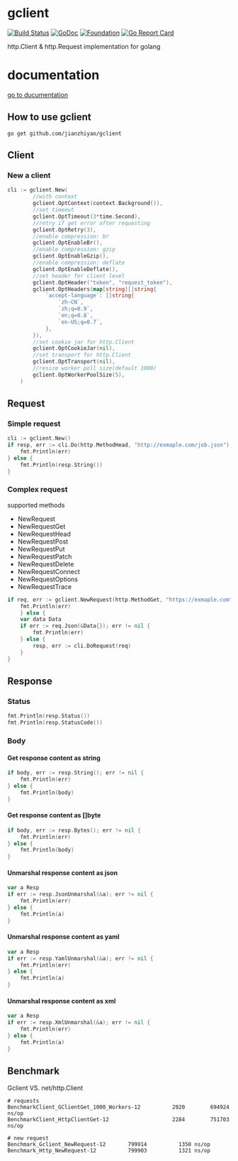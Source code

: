 # gclient
[![Build Status](https://travis-ci.com/jianzhiyao/gclient.svg?branch=master)](https://travis-ci.com/jianzhiyao/gclient) [![GoDoc](http://godoc.org/github.com/jianzhiyao/gclient?status.svg)](http://godoc.org/github.com/jianzhiyao/gclient) [![Foundation](https://img.shields.io/badge/Golang-Foundation-green.svg)](http://golangfoundation.org) [![Go Report Card](https://goreportcard.com/badge/github.com/jianzhiyao/gclient)](https://goreportcard.com/report/github.com/jianzhiyao/gclient)

http.Client & http.Request implementation for golang

# documentation
[go to ducumentation](https://pkg.go.dev/github.com/jianzhiyao/gclient)

## How to use gclient

``go get github.com/jianzhiyao/gclient``

## Client
### New a client

```go
cli := gclient.New(
		//with context
		gclient.OptContext(context.Background()),
		//set timeout
		gclient.OptTimeout(3*time.Second),
		//retry if get error after requesting
		gclient.OptRetry(3),
		//enable compression: br
		gclient.OptEnableBr(),
		//enable compression: gzip
		gclient.OptEnableGzip(),
		//enable compression: deflate
		gclient.OptEnableDeflate(),
		//set header for client level
		gclient.OptHeader("token", "request_token"),
		gclient.OptHeaders(map[string][]string{
			`accept-language`: []string{
				`zh-CN`,
				`zh;q=0.9`,
				`en;q=0.8`,
				`en-US;q=0.7`,
			},
		}),
		//set cookie jar for http.Client
		gclient.OptCookieJar(nil),
		//set transport for http.Client
		gclient.OptTransport(nil),
        //resize worker poll size(default 1000)
		gclient.OptWorkerPoolSize(5),
	)
```

## Request
### Simple request
```go
cli := gclient.New()
if resp, err := cli.Do(http.MethodHead, "http://exmaple.com/job.json"); err != nil {
	fmt.Println(err)
} else {
	fmt.Println(resp.String())
}
```

### Complex request

supported methods
- NewRequest
- NewRequestGet
- NewRequestHead
- NewRequestPost
- NewRequestPut
- NewRequestPatch
- NewRequestDelete
- NewRequestConnect
- NewRequestOptions
- NewRequestTrace

```go
if req, err := gclient.NewRequest(http.MethodGet, "https://exmaple.com"); err != nil {
	fmt.Println(err)
	} else {
	var data Data
	if err := req.Json(&Data{}); err != nil {
		fmt.Println(err)
	} else {
		resp, err := cli.DoRequest(req)
	}
}
```
## Response

### Status
```go
fmt.Println(resp.Status())
fmt.Println(resp.StatusCode())
```

### Body
#### Get response content as string
```go
if body, err := resp.String(); err != nil {
	fmt.Println(err)
} else {
	fmt.Println(body)
}
```

#### Get response content as []byte
```go
if body, err := resp.Bytes(); err != nil {
	fmt.Println(err)
} else {
	fmt.Println(body)
}
```

#### Unmarshal response content as json
```go
var a Resp
if err := resp.JsonUnmarshal(&a); err != nil {
	fmt.Println(err)
} else {
	fmt.Println(a)
}
```

#### Unmarshal response content as yaml
```go
var a Resp
if err := resp.YamlUnmarshal(&a); err != nil {
	fmt.Println(err)
} else {
	fmt.Println(a)
}
```

#### Unmarshal response content as xml
```go
var a Resp
if err := resp.XmlUnmarshal(&a); err != nil {
	fmt.Println(err)
} else {
	fmt.Println(a)
}
```

## Benchmark
Gclient VS. net/http.Client
```
# requests
BenchmarkClient_GClientGet_1000_Workers-12    	    2020	    694924 ns/op
BenchmarkClient_HttpClientGet-12    	            2284	    751703 ns/op

# new request
Benchmark_Gclient_NewRequest-12    	  799914	      1350 ns/op
Benchmark_Http_NewRequest-12    	  799903	      1321 ns/op
```